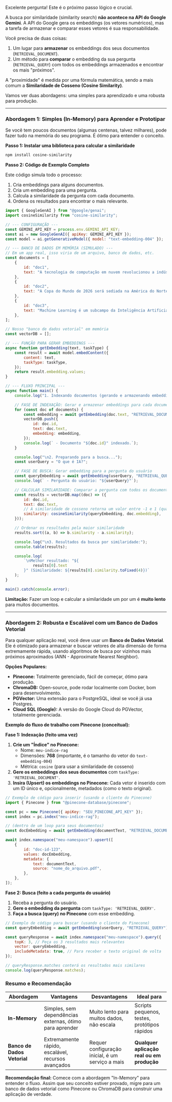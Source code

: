 Excelente pergunta! Este é o próximo passo lógico e crucial.

A busca por similaridade (similarity search) **não acontece na API do Google Gemini**. A API do Google gera os embeddings (os vetores numéricos), mas a tarefa de armazenar e comparar esses vetores é sua responsabilidade.

Você precisa de duas coisas:

1.  Um lugar para **armazenar** os embeddings dos seus documentos (`RETRIEVAL_DOCUMENT`).
2.  Um método para **comparar** o embedding da sua pergunta (`RETRIEVAL_QUERY`) com todos os embeddings armazenados e encontrar os mais "próximos".

A "proximidade" é medida por uma fórmula matemática, sendo a mais comum a **Similaridade de Cosseno (Cosine Similarity)**.

Vamos ver duas abordagens: uma simples para aprendizado e uma robusta para produção.

---

### Abordagem 1: Simples (In-Memory) para Aprender e Prototipar

Se você tem poucos documentos (algumas centenas, talvez milhares), pode fazer tudo na memória do seu programa. É ótimo para entender o conceito.

**Passo 1: Instalar uma biblioteca para calcular a similaridade**

```bash
npm install cosine-similarity
```

**Passo 2: Código de Exemplo Completo**

Este código simula todo o processo:

1.  Cria embeddings para alguns documentos.
2.  Cria um embedding para uma pergunta.
3.  Calcula a similaridade da pergunta com cada documento.
4.  Ordena os resultados para encontrar o mais relevante.

```javascript
import { GoogleGenAI } from "@google/genai";
import cosineSimilarity from "cosine-similarity";

// --- CONFIGURAÇÃO ---
const GEMINI_API_KEY = process.env.GEMINI_API_KEY;
const ai = new GoogleGenAI({ apiKey: GEMINI_API_KEY });
const model = ai.getGenerativeModel({ model: "text-embedding-004" });

// --- BANCO DE DADOS EM MEMÓRIA (SIMULADO) ---
// Em um app real, isso viria de um arquivo, banco de dados, etc.
const documents = [
	{
		id: "doc1",
		text: "A tecnologia de computação em nuvem revolucionou a indústria de software.",
	},
	{
		id: "doc2",
		text: "A Copa do Mundo de 2026 será sediada na América do Norte.",
	},
	{
		id: "doc3",
		text: "Machine Learning é um subcampo da Inteligência Artificial.",
	},
];

// Nosso "banco de dados vetorial" em memória
const vectorDB = [];

// --- FUNÇÃO PARA GERAR EMBEDDINGS ---
async function getEmbedding(text, taskType) {
	const result = await model.embedContent({
		content: text,
		taskType: taskType,
	});
	return result.embedding.values;
}

// --- FLUXO PRINCIPAL ---
async function main() {
	console.log("1. Indexando documentos (gerando e armazenando embeddings)...");

	// FASE DE INDEXAÇÃO: Gerar e armazenar embeddings para cada documento
	for (const doc of documents) {
		const embedding = await getEmbedding(doc.text, "RETRIEVAL_DOCUMENT");
		vectorDB.push({
			id: doc.id,
			text: doc.text,
			embedding: embedding,
		});
		console.log(` - Documento "${doc.id}" indexado.`);
	}

	console.log("\n2. Preparando para a busca...");
	const userQuery = "O que é IA?";

	// FASE DE BUSCA: Gerar embedding para a pergunta do usuário
	const queryEmbedding = await getEmbedding(userQuery, "RETRIEVAL_QUERY");
	console.log(` - Pergunta do usuário: "${userQuery}"`);

	// CALCULAR SIMILARIDADE: Comparar a pergunta com todos os documentos
	const results = vectorDB.map((doc) => ({
		id: doc.id,
		text: doc.text,
		// A similaridade de cosseno retorna um valor entre -1 e 1 (quanto mais perto de 1, mais similar)
		similarity: cosineSimilarity(queryEmbedding, doc.embedding),
	}));

	// Ordenar os resultados pela maior similaridade
	results.sort((a, b) => b.similarity - a.similarity);

	console.log("\n3. Resultados da busca por similaridade:");
	console.table(results);

	console.log(
		`\nMelhor resultado: "${
			results[0].text
		}" (Similaridade: ${results[0].similarity.toFixed(4)})`
	);
}

main().catch(console.error);
```

**Limitação:** Fazer um loop e calcular a similaridade um por um é **muito lento** para muitos documentos.

---

### Abordagem 2: Robusta e Escalável com um Banco de Dados Vetorial

Para qualquer aplicação real, você deve usar um **Banco de Dados Vetorial**. Ele é otimizado para armazenar e buscar vetores de alta dimensão de forma extremamente rápida, usando algoritmos de busca por vizinhos mais próximos aproximados (ANN - Approximate Nearest Neighbor).

**Opções Populares:**

- **Pinecone:** Totalmente gerenciado, fácil de começar, ótimo para produção.
- **ChromaDB:** Open-source, pode rodar localmente com Docker, bom para desenvolvimento.
- **PGVector:** Uma extensão para o PostgreSQL, ideal se você já usa Postgres.
- **Cloud SQL (Google):** A versão do Google Cloud do PGVector, totalmente gerenciada.

**Exemplo do fluxo de trabalho com Pinecone (conceitual):**

**Fase 1: Indexação (feito uma vez)**

1.  **Crie um "Índice" no Pinecone:**
    - Nome: `meu-indice-rag`
    - Dimensões: **768** (importante, é o tamanho do vetor do `text-embedding-004`)
    - Métrica: `cosine` (para usar a similaridade de cosseno)
2.  **Gere os embeddings dos seus documentos** com `taskType: 'RETRIEVAL_DOCUMENT'`.
3.  **Insira (Upsert) os embeddings no Pinecone:** Cada vetor é inserido com um ID único e, opcionalmente, metadados (como o texto original).

```javascript
// Exemplo de código para inserir (usando o cliente do Pinecone)
import { Pinecone } from "@pinecone-database/pinecone";

const pc = new Pinecone({ apiKey: "SEU_PINECONE_API_KEY" });
const index = pc.index("meu-indice-rag");

// (dentro de um loop para seus documentos)
const docEmbedding = await getEmbedding(documentText, "RETRIEVAL_DOCUMENT");

await index.namespace("meu-namespace").upsert([
	{
		id: "doc-id-123",
		values: docEmbedding,
		metadata: {
			text: documentText,
			source: "nome_do_arquivo.pdf",
		},
	},
]);
```

**Fase 2: Busca (feito a cada pergunta do usuário)**

1.  Receba a pergunta do usuário.
2.  **Gere o embedding da pergunta** com `taskType: 'RETRIEVAL_QUERY'`.
3.  **Faça a busca (query) no Pinecone** com esse embedding.

```javascript
// Exemplo de código para buscar (usando o cliente do Pinecone)
const queryEmbedding = await getEmbedding(userQuery, "RETRIEVAL_QUERY");

const queryResponse = await index.namespace("meu-namespace").query({
	topK: 3, // Peça os 3 resultados mais relevantes
	vector: queryEmbedding,
	includeMetadata: true, // Para receber o texto original de volta
});

// queryResponse.matches conterá os resultados mais similares
console.log(queryResponse.matches);
```

### Resumo e Recomendação

| Abordagem                   | Vantagens                                               | Desvantagens                                     | Ideal para                                   |
| --------------------------- | ------------------------------------------------------- | ------------------------------------------------ | -------------------------------------------- |
| **In-Memory**               | Simples, sem dependências externas, ótimo para aprender | Muito lento para muitos dados, não escala        | Scripts pequenos, testes, protótipos rápidos |
| **Banco de Dados Vetorial** | Extremamente rápido, escalável, recursos avançados      | Requer configuração inicial, é um serviço a mais | **Qualquer aplicação real ou em produção**   |

**Recomendação final:** Comece com a abordagem "In-Memory" para entender o fluxo. Assim que seu conceito estiver provado, migre para um banco de dados vetorial como Pinecone ou ChromaDB para construir uma aplicação de verdade.
